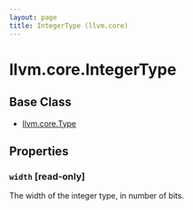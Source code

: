 ```yaml
---
layout: page
title: IntegerType (llvm.core)
---
```


# llvm.core.IntegerType

## Base Class

- [llvm.core.Type](llvm.core.Type.html)

## Properties


### `width` \[read-only\]

The width of the integer type, in number of bits.


